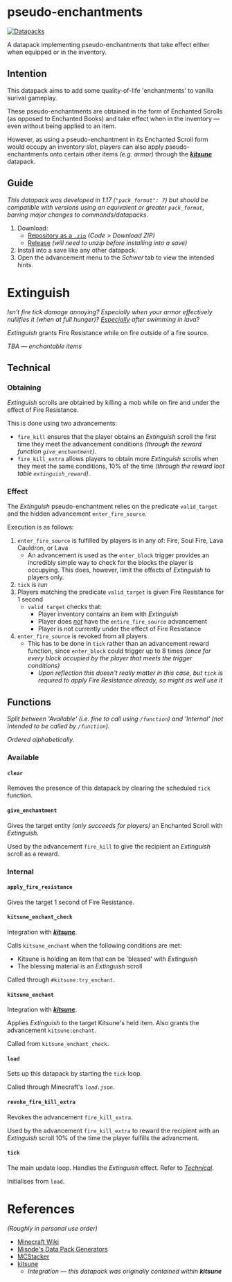# pseudo-enchantments
[![Datapacks](https://img.shields.io/badge/See_more-datapacks-C7A978.svg)](https://github.com/itsschwer?tab=repositories&q=&type=&language=mcfunction&sort=)

A datapack implementing pseudo-enchantments that take effect either when equipped or in the inventory.

## Intention

This datapack aims to add some quality-of-life 'enchantments' to vanilla surival gameplay.

These pseudo-enchantments are obtained in the form of Enchanted Scrolls (as opposed to Enchanted Books) and take effect when in the inventory — even without being applied to an item.

However, as using a pseudo-enchantment in its Enchanted Scroll form would occupy an inventory slot, players can also apply pseudo-enchantments onto certain other items *(e.g. armor)* through the ***[kitsune](https://github.com/itsschwer/kitsune)*** datapack.

## Guide
*This datapack was developed in 1.17 (`"pack_format": 7`) but should be compatible with versions using an equivalent or greater `pack_format`, barring major changes to commands/datapacks.*

1. Download:
    - [Repository as a `.zip`](https://github.com/itsschwer/pseudo-enchantments/archive/refs/heads/master.zip) *(Code > Download ZIP)*
    - [Release](https://github.com/itsschwer/pseudo-enchantments/releases) *(will need to unzip before installing into a save)*
2. Install into a save like any other datapack.
3. Open the advancement menu to the *Schwer* tab to view the intended hints.

# Extinguish

*Isn't fire tick damage annoying? Especially when your armor effectively nullifies it (when at full hunger)? <u>Especially</u> after swimming in lava?*

*Extinguish* grants Fire Resistance while on fire outside of a fire source.

*TBA — enchantable items*

## Technical

### Obtaining

*Extinguish* scrolls are obtained by killing a mob while on fire and under the effect of Fire Resistance.

This is done using two advancements:
- `fire_kill` ensures that the player obtains an *Extinguish* scroll the first time they meet the advancement conditions *(through the reward function `give_enchantment`)*.
- `fire_kill_extra` allows players to obtain more *Extinguish* scrolls when they meet the same conditions, 10% of the time *(through the reward loot table `extinguish_reward`)*.

### Effect

The *Extinguish* pseudo-enchantment relies on the predicate `valid_target` and the hidden advancement `enter_fire_source`.

Execution is as follows:
1. `enter_fire_source` is fulfilled by players is in any of: Fire, Soul Fire, Lava Cauldron,  or Lava
    - An advancement is used as the `enter_block` trigger provides an incredibly simple way to check for the blocks the player is occupying. This does, however, limit the effects of *Extinguish* to players only.
2. `tick` is run
3. Players matching the predicate `valid_target` is given Fire Resistance for 1 second
    - `valid_target` checks that:
        - Player inventory contains an item with *Extinguish*
        - Player does <u>*not*</u> have the `entire_fire_source` advancement
        - Player is not currently under the effect of Fire Resistance
4. `enter_fire_source` is revoked from all players
    - This has to be done in `tick` rather than an advancement reward function, since `enter_block` could trigger up to 8 times *(once for every block occupied by the player that meets the trigger conditions)*
        - *Upon reflection this doesn't really matter in this case, but `tick` is required to apply Fire Resistance already, so might as well use it*

## Functions
*Split between 'Available' (i.e. fine to call using `/function`) and 'Internal' (not intended to be called by `/function`).*

*Ordered alphabetically.*

### Available

#### `clear`
Removes the presence of this datapack by clearing the scheduled `tick` function.

#### `give_enchantment`
Gives the target entity *(only succeeds for players)* an Enchanted Scroll with *Extinguish*.

Used by the advancement `fire_kill` to give the recipient an *Extinguish* scroll as a reward.

### Internal

#### `apply_fire_resistance`
Gives the target 1 second of Fire Resistance.

#### `kitsune_enchant_check`
Integration with ***[kitsune](https://github.com/itsschwer/kitsune)***.

Calls `kitsune_enchant` when the following conditions are met:
- Kitsune is holding an item that can be 'blessed' with *Extinguish*
- The blessing material is an *Extinguish* scroll

Called through `#kitsune:try_enchant`.

#### `kitsune_enchant`
Integration with ***[kitsune](https://github.com/itsschwer/kitsune)***.

Applies *Extinguish* to the target Kitsune's held item. Also grants the advancement `kitsune:enchant`.

Called from `kitsune_enchant_check`.

#### `load`
Sets up this datapack by starting the `tick` loop.

Called through Minecraft's *`load.json`*.

#### `revoke_fire_kill_extra`
Revokes the advancement `fire_kill_extra`.

Used by the advancement `fire_kill_extra` to reward the recipient with an *Extinguish* scroll 10% of the time the player fulfills the advancment.

#### `tick`
The main update loop. Handles the *Extinguish* effect. Refer to *[Technical](#technical)*.

Initialises from `load`.

# References
*(Roughly in personal use order)*
- [Minecraft Wiki](https://minecraft.fandom.com/wiki/Minecraft_Wiki)
- [Misode's Data Pack Generators](https://misode.github.io/)
- [MCStacker](https://mcstacker.net/)
- [kitsune](https://github.com/itsschwer/kitsune)
    - *Integration — this datapack was originally contained within **kitsune***
